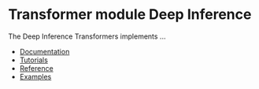 # Transformer module Deep Inference

The Deep Inference Transformers implements ...


 - [Documentation](Documentation/README.md)
 - [Tutorials](Documentation/Tutorials.md)
 - [Reference](Documentation/Reference.md)
 - [Examples](Examples)